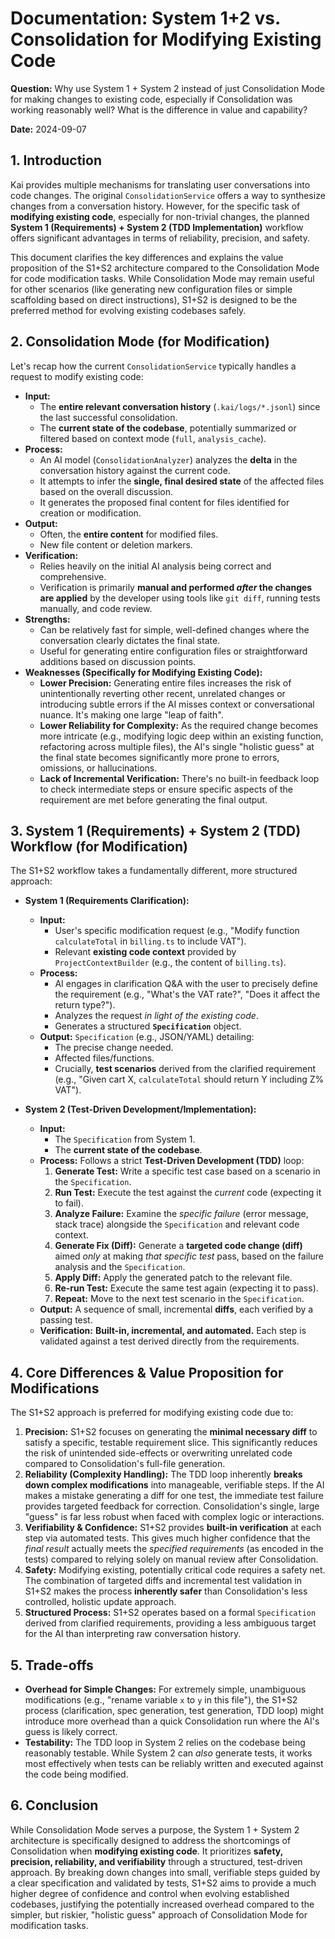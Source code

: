 # Documentation: System 1+2 vs. Consolidation for Modifying Existing Code

**Question:** Why use System 1 + System 2 instead of just Consolidation Mode for making changes to existing code, especially if Consolidation was working reasonably well? What is the difference in value and capability?

**Date:** 2024-09-07

## 1. Introduction

Kai provides multiple mechanisms for translating user conversations into code changes. The original `ConsolidationService` offers a way to synthesize changes from a conversation history. However, for the specific task of **modifying existing code**, especially for non-trivial changes, the planned **System 1 (Requirements) + System 2 (TDD Implementation)** workflow offers significant advantages in terms of reliability, precision, and safety.

This document clarifies the key differences and explains the value proposition of the S1+S2 architecture compared to the Consolidation Mode for code modification tasks. While Consolidation Mode may remain useful for other scenarios (like generating new configuration files or simple scaffolding based on direct instructions), S1+S2 is designed to be the preferred method for evolving existing codebases safely.

## 2. Consolidation Mode (for Modification)

Let's recap how the current `ConsolidationService` typically handles a request to modify existing code:

*   **Input:**
    *   The **entire relevant conversation history** (`.kai/logs/*.jsonl`) since the last successful consolidation.
    *   The **current state of the codebase**, potentially summarized or filtered based on context mode (`full`, `analysis_cache`).
*   **Process:**
    *   An AI model (`ConsolidationAnalyzer`) analyzes the **delta** in the conversation history against the current code.
    *   It attempts to infer the **single, final desired state** of the affected files based on the overall discussion.
    *   It generates the proposed final content for files identified for creation or modification.
*   **Output:**
    *   Often, the **entire content** for modified files.
    *   New file content or deletion markers.
*   **Verification:**
    *   Relies heavily on the initial AI analysis being correct and comprehensive.
    *   Verification is primarily **manual and performed *after* the changes are applied** by the developer using tools like `git diff`, running tests manually, and code review.
*   **Strengths:**
    *   Can be relatively fast for simple, well-defined changes where the conversation clearly dictates the final state.
    *   Useful for generating entire configuration files or straightforward additions based on discussion points.
*   **Weaknesses (Specifically for Modifying Existing Code):**
    *   **Lower Precision:** Generating entire files increases the risk of unintentionally reverting other recent, unrelated changes or introducing subtle errors if the AI misses context or conversational nuance. It's making one large "leap of faith".
    *   **Lower Reliability for Complexity:** As the required change becomes more intricate (e.g., modifying logic deep within an existing function, refactoring across multiple files), the AI's single "holistic guess" at the final state becomes significantly more prone to errors, omissions, or hallucinations.
    *   **Lack of Incremental Verification:** There's no built-in feedback loop to check intermediate steps or ensure specific aspects of the requirement are met before generating the final output.

## 3. System 1 (Requirements) + System 2 (TDD) Workflow (for Modification)

The S1+S2 workflow takes a fundamentally different, more structured approach:

*   **System 1 (Requirements Clarification):**
    *   **Input:**
        *   User's specific modification request (e.g., "Modify function `calculateTotal` in `billing.ts` to include VAT").
        *   Relevant **existing code context** provided by `ProjectContextBuilder` (e.g., the content of `billing.ts`).
    *   **Process:**
        *   AI engages in clarification Q&A with the user to precisely define the requirement (e.g., "What's the VAT rate?", "Does it affect the return type?").
        *   Analyzes the request *in light of the existing code*.
        *   Generates a structured **`Specification`** object.
    *   **Output:** `Specification` (e.g., JSON/YAML) detailing:
        *   The precise change needed.
        *   Affected files/functions.
        *   Crucially, **test scenarios** derived from the clarified requirement (e.g., "Given cart X, `calculateTotal` should return Y including Z% VAT").

*   **System 2 (Test-Driven Development/Implementation):**
    *   **Input:**
        *   The `Specification` from System 1.
        *   The **current state of the codebase**.
    *   **Process:** Follows a strict **Test-Driven Development (TDD)** loop:
        1.  **Generate Test:** Write a specific test case based on a scenario in the `Specification`.
        2.  **Run Test:** Execute the test against the *current* code (expecting it to fail).
        3.  **Analyze Failure:** Examine the *specific failure* (error message, stack trace) alongside the `Specification` and relevant code context.
        4.  **Generate Fix (Diff):** Generate a **targeted code change (diff)** aimed *only* at making *that specific test* pass, based on the failure analysis and the `Specification`.
        5.  **Apply Diff:** Apply the generated patch to the relevant file.
        6.  **Re-run Test:** Execute the same test again (expecting it to pass).
        7.  **Repeat:** Move to the next test scenario in the `Specification`.
    *   **Output:** A sequence of small, incremental **diffs**, each verified by a passing test.
    *   **Verification:** **Built-in, incremental, and automated.** Each step is validated against a test derived directly from the requirements.

## 4. Core Differences & Value Proposition for Modifications

The S1+S2 approach is preferred for modifying existing code due to:

1.  **Precision:** S1+S2 focuses on generating the **minimal necessary diff** to satisfy a specific, testable requirement slice. This significantly reduces the risk of unintended side-effects or overwriting unrelated code compared to Consolidation's full-file generation.
2.  **Reliability (Complexity Handling):** The TDD loop inherently **breaks down complex modifications** into manageable, verifiable steps. If the AI makes a mistake generating a diff for one test, the immediate test failure provides targeted feedback for correction. Consolidation's single, large "guess" is far less robust when faced with complex logic or interactions.
3.  **Verifiability & Confidence:** S1+S2 provides **built-in verification** at each step via automated tests. This gives much higher confidence that the *final result* actually meets the *specified requirements* (as encoded in the tests) compared to relying solely on manual review after Consolidation.
4.  **Safety:** Modifying existing, potentially critical code requires a safety net. The combination of targeted diffs and incremental test validation in S1+S2 makes the process **inherently safer** than Consolidation's less controlled, holistic update approach.
5.  **Structured Process:** S1+S2 operates based on a formal `Specification` derived from clarified requirements, providing a less ambiguous target for the AI than interpreting raw conversation history.

## 5. Trade-offs

*   **Overhead for Simple Changes:** For extremely simple, unambiguous modifications (e.g., "rename variable `x` to `y` in this file"), the S1+S2 process (clarification, spec generation, test generation, TDD loop) might introduce more overhead than a quick Consolidation run where the AI's guess is likely correct.
*   **Testability:** The TDD loop in System 2 relies on the codebase being reasonably testable. While System 2 can *also* generate tests, it works most effectively when tests can be reliably written and executed against the code being modified.

## 6. Conclusion

While Consolidation Mode serves a purpose, the System 1 + System 2 architecture is specifically designed to address the shortcomings of Consolidation when **modifying existing code**. It prioritizes **safety, precision, reliability, and verifiability** through a structured, test-driven approach. By breaking down changes into small, verifiable steps guided by a clear specification and validated by tests, S1+S2 aims to provide a much higher degree of confidence and control when evolving established codebases, justifying the potentially increased overhead compared to the simpler, but riskier, "holistic guess" approach of Consolidation Mode for modification tasks.